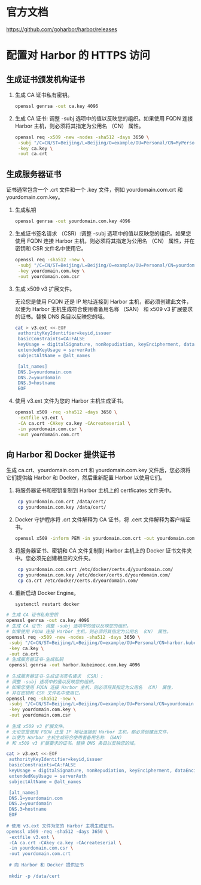 

# 官方文档



<https://github.com/goharbor/harbor/releases>


# 配置对 Harbor 的 HTTPS 访问



## 生成证书颁发机构证书

1. 生成 CA 证书私有密钥。
   ```bash
   openssl genrsa -out ca.key 4096
   ```
2. 生成 CA 证书: 调整 -subj 选项中的值以反映您的组织。如果使用 FQDN 连接 Harbor 主机，则必须将其指定为公用名 （CN） 属性。
   ```bash
   openssl req -x509 -new -nodes -sha512 -days 3650 \
    -subj "/C=CN/ST=Beijing/L=Beijing/O=example/OU=Personal/CN=MyPersonal Root CA" \
    -key ca.key \
    -out ca.crt
   ```



## 生成服务器证书


证书通常包含一个 .crt 文件和一个 .key 文件，例如 yourdomain.com.crt 和 yourdomain.com.key。


1. 生成私钥
   ```bash
   openssl genrsa -out yourdomain.com.key 4096
   ```
2. 生成证书签名请求 （CSR）:调整 -subj 选项中的值以反映您的组织。如果您使用 FQDN 连接 Harbor 主机，则必须将其指定为公用名 （CN） 属性，并在密钥和 CSR 文件名中使用它。
   ```bash
   openssl req -sha512 -new \
    -subj "/C=CN/ST=Beijing/L=Beijing/O=example/OU=Personal/CN=yourdomain.com" \
    -key yourdomain.com.key \
    -out yourdomain.com.csr
   ```
3. 生成 x509 v3 扩展文件。
   
   无论您是使用 FQDN 还是 IP 地址连接到 Harbor 主机，都必须创建此文件，以便为 Harbor 主机生成符合使用者备用名称 （SAN） 和 x509 v3 扩展要求的证书。替换 DNS 条目以反映您的域。   
   ```bash
   cat > v3.ext <<-EOF
    authorityKeyIdentifier=keyid,issuer
    basicConstraints=CA:FALSE
    keyUsage = digitalSignature, nonRepudiation, keyEncipherment, dataEncipherment
    extendedKeyUsage = serverAuth
    subjectAltName = @alt_names

    [alt_names]
    DNS.1=yourdomain.com
    DNS.2=yourdomain
    DNS.3=hostname
    EOF
   ```
4. 使用 v3.ext 文件为您的 Harbor 主机生成证书。
   ```bash
   openssl x509 -req -sha512 -days 3650 \
    -extfile v3.ext \
    -CA ca.crt -CAkey ca.key -CAcreateserial \
    -in yourdomain.com.csr \
    -out yourdomain.com.crt
   ```


## 向 Harbor 和 Docker 提供证书


生成 ca.crt、yourdomain.com.crt 和 yourdomain.com.key 文件后，您必须将它们提供给 Harbor 和 Docker，然后重新配置 Harbor 以使用它们。

1. 将服务器证书和密钥复制到 Harbor 主机上的 certficates 文件夹中。
   ```bash
    cp yourdomain.com.crt /data/cert/
    cp yourdomain.com.key /data/cert/
   ```
2. Docker 守护程序将 .crt 文件解释为 CA 证书，将 .cert 文件解释为客户端证书。
   ```bash
   openssl x509 -inform PEM -in yourdomain.com.crt -out yourdomain.com.cert
   ```
3. 将服务器证书、密钥和 CA 文件复制到 Harbor 主机上的 Docker 证书文件夹中。您必须先创建相应的文件夹。
   ```bash
    cp yourdomain.com.cert /etc/docker/certs.d/yourdomain.com/
    cp yourdomain.com.key /etc/docker/certs.d/yourdomain.com/
    cp ca.crt /etc/docker/certs.d/yourdomain.com/
   ```
4. 重新启动 Docker Engine。
   ```bash
   systemctl restart docker
   ```



```bash
# 生成 CA 证书私有密钥
openssl genrsa -out ca.key 4096
# 生成 CA 证书: 调整 -subj 选项中的值以反映您的组织。
# 如果使用 FQDN 连接 Harbor 主机，则必须将其指定为公用名 （CN） 属性。
openssl req -x509 -new -nodes -sha512 -days 3650 \
 -subj "/C=CN/ST=Beijing/L=Beijing/O=example/OU=Personal/CN=harbor.kubeimooc.com" \
 -key ca.key \
 -out ca.crt
# 生成服务器证书-生成私钥
 openssl genrsa -out harbor.kubeimooc.com.key 4096
 
# 生成服务器证书-生成证书签名请求 （CSR）:
# 调整 -subj 选项中的值以反映您的组织。
# 如果您使用 FQDN 连接 Harbor 主机，则必须将其指定为公用名 （CN） 属性，
# 并在密钥和 CSR 文件名中使用它。
openssl req -sha512 -new \
 -subj "/C=CN/ST=Beijing/L=Beijing/O=example/OU=Personal/CN=yourdomain.com" \
 -key yourdomain.com.key \
 -out yourdomain.com.csr
 
# 生成 x509 v3 扩展文件。
# 无论您是使用 FQDN 还是 IP 地址连接到 Harbor 主机，都必须创建此文件，
# 以便为 Harbor 主机生成符合使用者备用名称 （SAN） 
# 和 x509 v3 扩展要求的证书。替换 DNS 条目以反映您的域。

cat > v3.ext <<-EOF
 authorityKeyIdentifier=keyid,issuer
 basicConstraints=CA:FALSE
 keyUsage = digitalSignature, nonRepudiation, keyEncipherment, dataEncipherment
 extendedKeyUsage = serverAuth
 subjectAltName = @alt_names

 [alt_names]
 DNS.1=yourdomain.com
 DNS.2=yourdomain
 DNS.3=hostname
 EOF
 
# 使用 v3.ext 文件为您的 Harbor 主机生成证书。
openssl x509 -req -sha512 -days 3650 \
 -extfile v3.ext \
 -CA ca.crt -CAkey ca.key -CAcreateserial \
 -in yourdomain.com.csr \
 -out yourdomain.com.crt
 
 # 向 Harbor 和 Docker 提供证书
 
 mkdir -p /data/cert
```